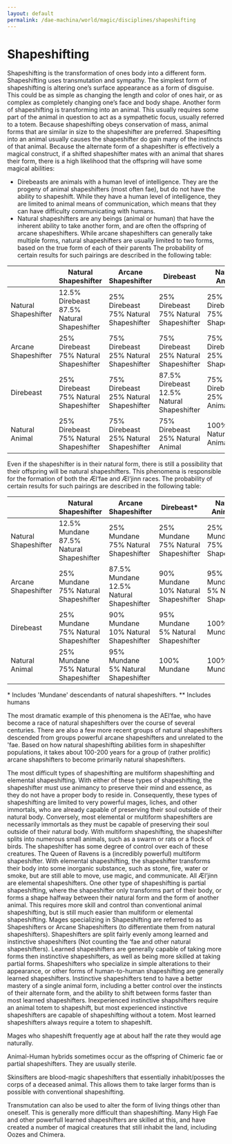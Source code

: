 ```yaml
---
layout: default
permalink: /dae-machina/world/magic/disciplines/shapeshifting
---
```


# Shapeshifting

Shapeshifting is the transformation of ones body into a different form. Shapeshifting uses transmutation and sympathy. The simplest form of shapeshifting is altering one’s surface appearance as a form of disguise. This could be as simple as changing the length and color of ones hair, or as complex as completely changing one’s face and body shape. Another form of shapeshifting is transforming into an animal. This usually requires some part of the animal in question to act as a sympathetic focus, usually referred to a totem. Because shapeshifting obeys conservation of mass, animal forms that are similar in size to the shapeshifter are preferred.  Shapesifting into an animal usually causes the shapeshifter do gain many of the instincts of that animal. Because the alternate form of a shapeshifter is effectively a magical construct, if a shifted shapeshifter mates with an animal that shares their form, there is a high likelihood that the offspring will have some magical abilities:
* Direbeasts are animals with a human level of intelligence. They are the progeny of animal shapeshifters (most often fae), but do not have the ability to shapeshift. While they have a human level of intelligence, they are limited to animal means of communication, which means that they can have difficulty communicating with humans.
* Natural shapeshifters are any beings (animal or human) that have the inherent ability to take another form, and are often the offspring of arcane shapeshifters. While arcane shapeshifters can generally take multiple forms, natural shapeshifters are usually limited to two forms, based on the true form of each of their parents
The probability of certain results for such pairings are described in the following table:
 
|                      | Natural Shapeshifter                            | Arcane Shapeshifter                         | Direbeast                                       | Natural Animal                              |
|----------------------|-------------------------------------------------|---------------------------------------------|-------------------------------------------------|---------------------------------------------|
| Natural Shapeshifter | 12.5% Direbeast <br> 87.5% Natural Shapeshifter | 25% Direbeast <br> 75% Natural Shapeshifter | 25% Direbeast <br> 75% Natural Shapeshifter     | 25% Direbeast <br> 75% Natural Shapeshifter |
| Arcane Shapeshifter  | 25% Direbeast <br> 75% Natural Shapeshifter     | 75% Direbeast <br> 25% Natural Shapeshifter | 75% Direbeast <br> 25% Natural Shapeshifter     | 75% Direbeast <br> 25% Natural Shapeshifter |
| Direbeast            | 25% Direbeast <br> 75% Natural Shapeshifter     | 75% Direbeast <br> 25% Natural Shapeshifter | 87.5% Direbeast <br> 12.5% Natural Shapeshifter | 75% Direbeast <br> 25% Natural Animal       |
| Natural Animal       | 25% Direbeast <br> 75% Natural Shapeshifter     | 75% Direbeast <br> 25% Natural Shapeshifter | 75% Direbeast <br> 25% Natural Animal           | 100% Natural Animal                         |

Even if the shapeshifter is in their natural form, there is still a possibility that their offspring will be natural shapeshifters. This phenomena is responsible for the formation of both the Æl‘fae and Æl‘jinn races. The probability of certain results for such pairings are described in the following table:

|                      | Natural Shapeshifter                          | Arcane Shapeshifter                           | Direbeast\*                                | Natural Animal\*\*                         |
|----------------------|-----------------------------------------------|-----------------------------------------------|-------------------------------------------|---------------------------------------------|
| Natural Shapeshifter | 12.5% Mundane <br> 87.5% Natural Shapeshifter | 25% Mundane <br> 75% Natural Shapeshifter     | 25% Mundane <br> 75% Natural Shapeshifter | 25% Mundane <br> 75% Natural Shapeshifter   |
| Arcane Shapeshifter  | 25% Mundane <br> 75% Natural Shapeshifter     | 87.5% Mundane <br> 12.5% Natural Shapeshifter | 90% Mundane <br> 10% Natural Shapeshifter | 95% Mundane <br> 5% Natural Shapeshifter    |
| Direbeast            | 25% Mundane <br> 75% Natural Shapeshifter     | 90% Mundane <br> 10% Natural Shapeshifter     | 95% Mundane <br> 5% Natural Shapeshifter  | 100% Mundane                                |
| Natural Animal       | 25% Mundane <br> 75% Natural Shapeshifter     | 95% Mundane <br> 5% Natural Shapeshifter      | 100% Mundane                              | 100% Mundane                                |

\* Includes 'Mundane' descendants of natural shapeshifters.
\*\* Includes humans

The most dramatic example of this phenomena is the AEl’fae, who have become a race of natural shapeshifters over the course of several centuries. There are also a few more recent groups of natural shapeshifters descended from groups powerful arcane shapeshifters and unrelated to the 'fae. Based on how natural shapeshifting abilities form in shapeshifter populations, it takes about 100-200 years for a group of (rather prolific) arcane shapshifters to become primarily natural shapeshifters.

The most difficult types of shapeshifting are multiform shapeshifting and elemental shapeshifting. With either of these types of shapeshifting, the shapeshifter must use animancy to preserve their mind and essence, as they do not have a proper body to reside in. Consequently, these types of shapeshifting are limited to very powerful mages, liches, and other immortals, who are already capable of preserving their soul outside of their natural body. Conversely, most elemental or multiform shapeshifters are necessarily immortals as they must be capable of preserving their soul outside of their natural body.
With multiform shapeshifting, the shapeshifter splits into numerous small animals, such as a swarm or rats or a flock of birds. The shapeshifter has some degree of control over each of these creatures. The Queen of Ravens is a (incredibly powerful) multiform shapeshifter. 
With elemental shapeshifting, the shapeshifter transforms their body into some inorganic substance, such as stone, fire, water or smoke, but are still able to move, use magic, and communicate. All Æl’jinn are elemental shapeshifters.
One other type of shapeshifting is partial shapeshifting, where the shapeshifter only transforms part of their body, or forms a shape halfway between their natural form and the form of another animal. This requires more skill and control than conventional animal shapeshifting, but is still much easier than multiform or elemental shapeshifting.
Mages specializing in Shapeshifting are referred to as Shapeshifters or Arcane Shapeshifters (to differentiate them from natural shapeshifters). Shapeshifters are split fairly evenly among learned and instinctive shapeshifters (Not counting the ‘fae and other natural shapeshifters). Learned shapeshifters are generally capable of taking more forms then instinctive shapeshifters, as well as being more skilled at taking partial forms. Shapeshifters who specialize in simple alterations to their appearance, or other forms of human-to-human shapeshifting are generally learned shapeshifters. Instinctive shapeshifters tend to have a better mastery of a single animal form, including a better control over the instincts of their alternate form, and the ability to shift between forms faster than most learned shapeshifters. Inexperienced instinctive shapshifters require an animal totem to shapeshift, but most experienced instinctive shapeshifters are capable of shapeshifting without a totem. Most learned shapeshifters always require a totem to shapeshift.

Mages who shapeshift frequently age at about half the rate they would age naturally.
 
Animal-Human hybrids sometimes occur as the offspring of Chimeric fae or partial shapeshifters. They are usually sterile.

Skinsifters are blood-magic shapeshifters that essentially inhabit/posses the corps of a deceased animal. This allows them to take larger forms than is possible with conventional shapeshifting.

Transmutation can also be used to alter the form of living things other than oneself. This is generally more difficult than shapeshifting. Many High Fae and other powerfull learned shapeshifters are skilled at this, and have created a number of magical creatures that still inhabit the land, including Oozes and Chimera.